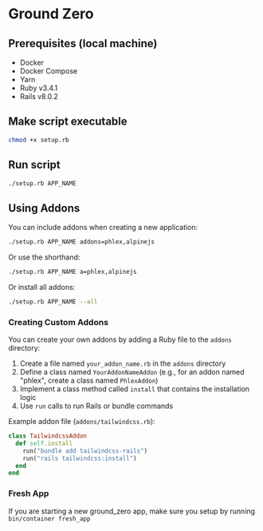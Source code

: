 # Ground Zero

## Prerequisites (local machine)

- Docker
- Docker Compose
- Yarn
- Ruby v3.4.1
- Rails v8.0.2

## Make script executable

```bash
chmod +x setup.rb
```

## Run script

```bash
./setup.rb APP_NAME
```

## Using Addons

You can include addons when creating a new application:

```bash
./setup.rb APP_NAME addons=phlex,alpinejs
```

Or use the shorthand:

```bash
./setup.rb APP_NAME a=phlex,alpinejs
```

Or install all addons:

```bash
./setup.rb APP_NAME --all
```

### Creating Custom Addons

You can create your own addons by adding a Ruby file to the `addons` directory:

1. Create a file named `your_addon_name.rb` in the `addons` directory
2. Define a class named `YourAddonNameAddon` (e.g., for an addon named "phlex", create a class named `PhlexAddon`)
3. Implement a class method called `install` that contains the installation logic
4. Use `run` calls to run Rails or bundle commands

Example addon file (`addons/tailwindcss.rb`):
```ruby
class TailwindcssAddon
  def self.install
    run("bundle add tailwindcss-rails")
    run("rails tailwindcss:install")
  end
end
```

### Fresh App

If you are starting a new ground_zero app, make sure you setup by running `bin/container fresh_app`
